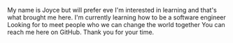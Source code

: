 My name is Joyce but will prefer eve
I'm interested in learning and that's what brought me here.
I'm currently learning how to be a software engineer 
Looking for to meet people who we can change the world together 
You can reach me here on GitHub. 
Thank you for your time.
